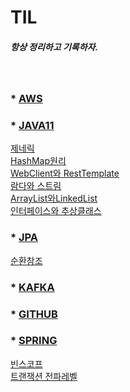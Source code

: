 # TIL

##### 항상 정리하고 기록하자.

<br/>

### * [AWS](AWS)


### * [JAVA11](JAVA11)

  [제네릭](JAVA11/Generic/제네릭.md)
<br/>
  [HashMap원리](JAVA11/HashMap/HashMap.md)
<br/>
  [WebClient와 RestTemplate](JAVA11/HttpClientRestTemplate/WebClientRestTemplate.md)
<br/>
  [람다와 스트림](JAVA11/람다와스트림/람다와스트림.md)
<br/>
  [ArrayList와LinkedList](JAVA11/어레이와링크드리스트/어레이와링크드리스트.md)
<br/>
  [인터페이스와 추상클래스](JAVA11/인터페이스와추상클래스/인터페이스와추상클래스.md)
<br/> 


### * [JPA](JPA)

  [순환참조](JPA/Recursive/순환참조.md)


### * [KAFKA](KAFKA)


### * [GITHUB](GITHUB)

### * [SPRING](SPRING)

  [빈스코프](SPRING/BeanScope)
<br/>
  [트랜잭션 전파레벨](SPRING/TransactionProgation/Progation.md)